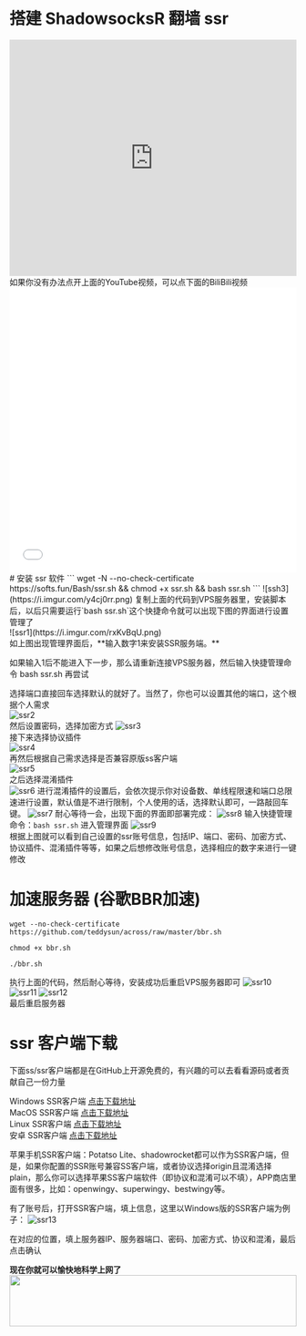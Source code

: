 # 搭建 ShadowsocksR 翻墙 ssr
<iframe width="100%" height="415" src="https://www.youtube.com/embed/_6lRX9S4knI" frameborder="0" gesture="media" allow="encrypted-media" allowfullscreen></iframe>
如果你没有办法点开上面的YouTube视频，可以点下面的BiliBili视频
<iframe src="//player.bilibili.com/player.html?aid=17968174&cid=29333431&page=1" scrolling="no" border="0" frameborder="no" framespacing="0" allowfullscreen="true" width="100%" height="500"> </iframe>
# 安装 ssr 软件
```
wget -N --no-check-certificate https://softs.fun/Bash/ssr.sh && chmod +x ssr.sh && bash ssr.sh
```
![ssh3](https://i.imgur.com/y4cj0rr.png)
复制上面的代码到VPS服务器里，安装脚本后，以后只需要运行`bash ssr.sh`这个快捷命令就可以出现下图的界面进行设置管理了
<br>
![ssr1](https://i.imgur.com/rxKvBqU.png)
<br>
如上图出现管理界面后，**输入数字1来安装SSR服务端。**

如果输入1后不能进入下一步，那么请重新连接VPS服务器，然后输入快捷管理命令 bash ssr.sh 再尝试

选择端口直接回车选择默认的就好了。当然了，你也可以设置其他的端口，这个根据个人需求
<br>
![ssr2](https://i.imgur.com/mimLhWy.png)
<br>
然后设置密码，选择加密方式
![ssr3](https://i.imgur.com/EY98FzT.png)
<br>
接下来选择协议插件
<br>
![ssr4](https://i.imgur.com/GKob99t.png)
<br>
再然后根据自己需求选择是否兼容原版ss客户端
<br>
![ssr5](https://i.imgur.com/1K3IrbA.png)
<br>
之后选择混淆插件
<br>
![ssr6](https://i.imgur.com/4cNQiwg.png)
进行混淆插件的设置后，会依次提示你对设备数、单线程限速和端口总限速进行设置，默认值是不进行限制，个人使用的话，选择默认即可，一路敲回车键。
![ssr7](https://i.imgur.com/Utz2lNU.png)
耐心等待一会，出现下面的界面即部署完成：
![ssr8](https://i.imgur.com/tNuZx6q.png)
输入快捷管理命令：`bash ssr.sh` 进入管理界面
![ssr9](https://i.imgur.com/2eOXkOw.png)
<br>
根据上图就可以看到自己设置的ssr账号信息，包括IP、端口、密码、加密方式、协议插件、混淆插件等等，如果之后想修改账号信息，选择相应的数字来进行一键修改

# 加速服务器 (谷歌BBR加速)
```
wget --no-check-certificate https://github.com/teddysun/across/raw/master/bbr.sh

chmod +x bbr.sh

./bbr.sh
```
执行上面的代码，然后耐心等待，安装成功后重启VPS服务器即可
![ssr10](https://i.imgur.com/NcOiqdD.png)
![ssr11](https://i.imgur.com/FeuTxoN.png)
![ssr12](https://i.imgur.com/zNhE3Vs.png)
<br>
最后重启服务器

# ssr 客户端下载
下面ss/ssr客户端都是在GitHub上开源免费的，有兴趣的可以去看看源码或者贡献自己一份力量

Windows SSR客户端  [点击下载地址](https://github.com/shadowsocksr-backup/shadowsocksr-csharp/releases '下载地址')<br>
MacOS SSR客户端  [点击下载地址](https://github.com/shadowsocksr-backup/ShadowsocksX-NG/releases '下载地址')<br>
Linux SSR客户端  [点击下载地址](https://github.com/erguotou520/electron-ssr/releases '下载地址')<br>
安卓 SSR客户端  [点击下载地址](https://github.com/shadowsocksr-backup/shadowsocksr-android/releases/download/3.4.0.8/shadowsocksr-release.apk '下载地址')<br>

苹果手机SSR客户端：Potatso Lite、shadowrocket都可以作为SSR客户端，但是，如果你配置的SSR账号兼容SS客户端，或者协议选择origin且混淆选择plain，那么你可以选择苹果SS客户端软件（即协议和混淆可以不填），APP商店里面有很多，比如：openwingy、superwingy、bestwingy等。

有了账号后，打开SSR客户端，填上信息，这里以Windows版的SSR客户端为例子：
![ssr13](https://i.imgur.com/LA81WuS.png)

在对应的位置，填上服务器IP、服务器端口、密码、加密方式、协议和混淆，最后点击确认

**现在你就可以愉快地科学上网了**
<a href="https://www.vultr.com/?ref=7295225"><img src="https://www.vultr.com/media/banner_1.png" width="100%" height="90"></a>
